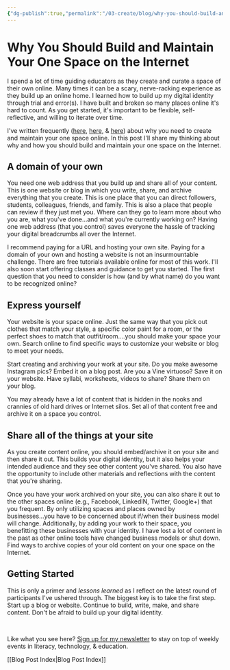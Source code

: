 ```yaml
---
{"dg-publish":true,"permalink":"/03-create/blog/why-you-should-build-and-maintain-your-one-space-on-the-internet/","title":"Why You Should Build and Maintain Your One Space on the Internet","tags":["blogging","digital-identity","digital-learning-hub","domain-of-ones-own"]}
---
```


# Why You Should Build and Maintain Your One Space on the Internet

I spend a lot of time guiding educators as they create and curate a space of their own online. Many times it can be a scary, nerve-racking experience as they build up an online home. I learned how to build up my digital identity through trial and error(s). I have built and broken so many places online it's hard to count. As you get started, it's important to be flexible, self-reflective, and willing to iterate over time.

I've written frequently ([here](http://wiobyrne.com/creating-and-curating-your-online-brand/), [here](http://wiobyrne.com/use-google-sites-for-educators-to-build-your-own-digital-learning-hub/), & [here](http://wiobyrne.com/building-your-hub/)) about why you need to create and maintain your one space online. In this post I'll share my thinking about why and how you should build and maintain your one space on the Internet.

## A domain of your own

You need one web address that you build up and share all of your content. This is one website or blog in which you write, share, and archive everything that you create. This is one place that you can direct followers, students, colleagues, friends, and family. This is also a place that people can review if they just met you. Where can they go to learn more about who you are, what you've done...and what you're currently working on? Having one web address (that you control) saves everyone the hassle of tracking your digital breadcrumbs all over the Internet.

I recommend paying for a URL and hosting your own site. Paying for a domain of your own and hosting a website is not an insurmountable challenge. There are free tutorials available online for most of this work. I'll also soon start offering classes and guidance to get you started. The first question that you need to consider is how (and by what name) do you want to be recognized online?

## Express yourself

Your website is your space online. Just the same way that you pick out clothes that match your style, a specific color paint for a room, or the perfect shoes to match that outfit/room....you should make your space your own. Search online to find specific ways to customize your website or blog to meet your needs.

Start creating and archiving your work at your site. Do you make awesome Instagram pics? Embed it on a blog post. Are you a Vine virtuoso? Save it on your website. Have syllabi, worksheets, videos to share? Share them on your blog.

You may already have a lot of content that is hidden in the nooks and crannies of old hard drives or Internet silos. Set all of that content free and archive it on a space you control.

## Share all of the things at your site

As you create content online, you should embed/archive it on your site and then share it out. This builds your digital identity, but it also helps your intended audience and they see other content you've shared. You also have the opportunity to include other materials and reflections with the content that you're sharing.

Once you have your work archived on your site, you can also share it out to the other spaces online (e.g., Facebook, LinkedIN, Twitter, Google+) that you frequent. By only utilizing spaces and places owned by businesses...you have to be concerned about if/when their business model will change. Additionally, by adding your work to their space, you benefitting these businesses with your identity. I have lost a lot of content in the past as other online tools have changed business models or shut down. Find ways to archive copies of your old content on your one space on the Internet.

## Getting Started

This is only a primer and _lessons learned_ as I reflect on the latest round of participants I've ushered through. The biggest key is to take the first step. Start up a blog or website. Continue to build, write, make, and share content. Don't be afraid to build up your digital identity.

 

Like what you see here? [Sign up for my newsletter](http://wiobyrne.com/tldr/) to stay on top of weekly events in literacy, technology, & education.

[[Blog Post Index\|Blog Post Index]]